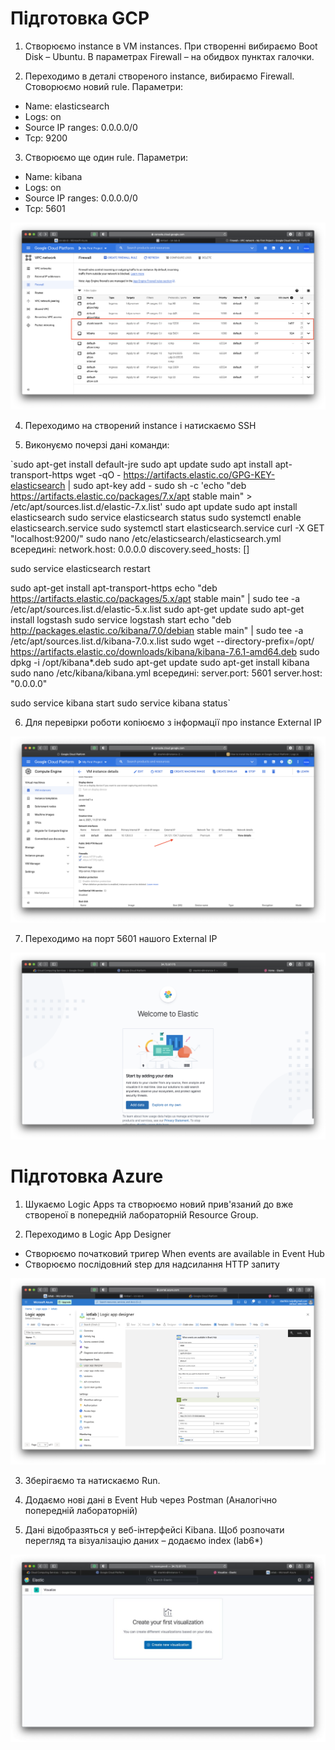 # Підготовка GCP

1. Створюємо instance в VM instances. При створенні вибираємо Boot Disk – Ubuntu. В параметрах Firewall – на обидвох пунктах галочки.

2. Переходимо в деталі створеного instance, вибираємо Firewall. Стоворюємо новий rule.
Параметри:
* Name: elasticsearch
* Logs: on
* Source IP ranges: 0.0.0.0/0
* Tcp: 9200

3. Створюємо ще один rule.
Параметри:
* Name: kibana
* Logs: on
* Source IP ranges: 0.0.0.0/0
* Tcp: 5601

![ssh-hd-insight](../img/6/1.png)

4. Переходимо на створений instance і натискаємо SSH

5. Виконуємо почерзі дані команди:

`sudo apt-get install default-jre
sudo apt update
sudo apt install apt-transport-https
wget -qO - https://artifacts.elastic.co/GPG-KEY-elasticsearch | sudo apt-key add -
sudo sh -c 'echo "deb https://artifacts.elastic.co/packages/7.x/apt stable main" > /etc/apt/sources.list.d/elastic-7.x.list'
sudo apt update
sudo apt install elasticsearch
sudo service elasticsearch status
sudo systemctl enable elasticsearch.service
sudo systemctl start elasticsearch.service
curl -X GET "localhost:9200/"
sudo nano /etc/elasticsearch/elasticsearch.yml
всередині:
network.host: 0.0.0.0
discovery.seed_hosts: []

sudo service elasticsearch restart

sudo apt-get install apt-transport-https
echo "deb https://artifacts.elastic.co/packages/5.x/apt stable main" | sudo tee -a /etc/apt/sources.list.d/elastic-5.x.list
sudo apt-get update
sudo apt-get install logstash
sudo service logstash start
echo "deb http://packages.elastic.co/kibana/7.0/debian stable main" | sudo tee -a /etc/apt/sources.list.d/kibana-7.0.x.list
sudo wget --directory-prefix=/opt/ https://artifacts.elastic.co/downloads/kibana/kibana-7.6.1-amd64.deb
sudo dpkg -i /opt/kibana*.deb
sudo apt-get update
sudo apt-get install kibana
sudo nano /etc/kibana/kibana.yml
всередині:
server.port: 5601
server.host: "0.0.0.0"

sudo service kibana start
sudo service kibana status`

6. Для перевірки роботи копіюємо з інформації про instance External IP

![ssh-hd-insight](../img/6/2.png)

7. Переходимо на порт 5601 нашого External IP

![ssh-hd-insight](../img/6/3.png)

# Підготовка Azure

1. Шукаємо Logic Apps та створюємо новий прив'язаний до вже створеної в попередній лабораторній Resource Group.

2. Переходимо в Logic App Designer
* Створюємо початковий тригер When events are available in Event Hub
* Створюємо послідовний step для надсилання HTTP запиту

![ssh-hd-insight](../img/6/4.png)

3. Зберігаємо та натискаємо Run.

4. Додаємо нові дані в Event Hub через Postman (Аналогічно попередній лабораторній)

5. Дані відобразяться у веб-інтерфейсі Kibana. Щоб розпочати перегляд та візуалізацію даних – додаємо index (lab6*)

![ssh-hd-insight](../img/6/5.jpg)